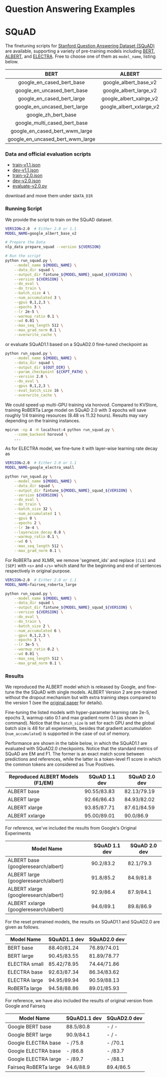 # Question Answering Examples

# SQuAD
The finetuning scripts for [Stanford Question Answering Dataset (SQuAD)](https://rajpurkar.github.io/SQuAD-explorer/) are available,
supporting a variety of pre-training models including [BERT](https://github.com/google-research/electra), [ALBERT](https://github.com/google-research/albert),
and [ELECTRA](https://github.com/google-research/bert). Free to choose one of them as `model_name`, listing below.

|               BERT               |          ALBERT          |        ELECTRA       |
|:--------------------------------:|:------------------------:|:--------------------:|
| google_en_cased_bert_base        | google_albert_base_v2    | google_electra_small |
| google_en_uncased_bert_base      | google_albert_large_v2   | google_electra_base  |
| google_en_cased_bert_large       | google_albert_xalrge_v2  | google_electra_large |
| google_en_uncased_bert_large     | google_albert_xxlarge_v2 |                      |
| google_zh_bert_base              |                          |                      |
| google_multi_cased_bert_base     |                          |                      |
| google_en_cased_bert_wwm_large   |                          |                      |
| google_en_uncased_bert_wwm_large |                          |                      |

### Data and official evaluation scripts

*   [train-v1.1.json](https://rajpurkar.github.io/SQuAD-explorer/dataset/train-v1.1.json)
*   [dev-v1.1.json](https://rajpurkar.github.io/SQuAD-explorer/dataset/dev-v1.1.json)
*   [train-v2.0.json](https://rajpurkar.github.io/SQuAD-explorer/dataset/train-v2.0.json)
*   [dev-v2.0.json](https://rajpurkar.github.io/SQuAD-explorer/dataset/dev-v2.0.json)
*   [evaluate-v2.0.py](https://worksheets.codalab.org/rest/bundles/0x6b567e1cf2e041ec80d7098f031c5c9e/contents/blob/)

download and move them under `$DATA_DIR`

### Running Script
We provide the script to train on the SQuAD dataset.

```bash
VERSION=2.0  # Either 2.0 or 1.1
MODEL_NAME=google_albert_base_v2

# Prepare the Data
nlp_data prepare_squad --version ${VERSION}

# Run the script
python run_squad.py \
    --model_name ${MODEL_NAME} \
    --data_dir squad \
    --output_dir fintune_${MODEL_NAME}_squad_${VERSION} \
    --version ${VERSION} \
    --do_eval \
    --do_train \
    --batch_size 4 \
    --num_accumulated 3 \
    --gpus 0,1,2,3 \
    --epochs 3 \
    --lr 2e-5 \
    --warmup_ratio 0.1 \
    --wd 0.01 \
    --max_seq_length 512 \
    --max_grad_norm 0.1 \
    --overwrite_cache \
```
or evaluate SQuAD1.1 based on a SQuAD2.0 fine-tuned checkpoint as

```bash
python run_squad.py \
    --model_name ${MODEL_NAME} \
    --data_dir squad \
    --output_dir ${OUT_DIR} \
    --param_checkpoint ${CKPT_PATH} \
    --version 2.0 \
    --do_eval \
    --gpus 0,1,2,3 \
    --eval_batch_size 16 \
    --overwrite_cache \
```

We could speed up multi-GPU training via horovod. Compared to KVStore, training RoBERTa Large model on SQuAD 2.0 with 3 epochs will save roughly 1/4 training resources (8.48 vs 11.32 hours). Results may vary depending on the training instances.

```bash
mpirun -np 4 -H localhost:4 python run_squad.py \
    --comm_backend horovod \
    ...
```
As for ELECTRA model, we fine-tune it with layer-wise learning rate decay as

```bash
VERSION=2.0  # Either 2.0 or 1.1
MODEL_NAME=google_electra_small

python run_squad.py \
    --model_name ${MODEL_NAME} \
    --data_dir squad \
    --output_dir fintune_${MODEL_NAME}_squad_${VERSION} \
    --version ${VERSION} \
    --do_eval \
    --do_train \
    --batch_size 32 \
    --num_accumulated 1 \
    --gpus 0 \
    --epochs 2 \
    --lr 3e-4 \
    --layerwise_decay 0.8 \
    --warmup_ratio 0.1 \
    --wd 0 \
    --max_seq_length 512 \
    --max_grad_norm 0.1 \
```

For RoBERTa and XLMR, we remove 'segment_ids' and replace `[CLS]` and `[SEP]` with
`<s>` and `</s>` which stand for the beginning and end of sentences respectively in original purpose.

```bash
VERSION=2.0  # Either 2.0 or 1.1
MODEL_NAME=fairseq_roberta_large

python run_squad.py \
    --model_name ${MODEL_NAME} \
    --data_dir squad \
    --output_dir fintune_${MODEL_NAME}_squad_${VERSION} \
    --version ${VERSION} \
    --do_eval \
    --do_train \
    --batch_size 2 \
    --num_accumulated 6 \
    --gpus 0,1,2,3 \
    --epochs 3 \
    --lr 3e-5 \
    --warmup_ratio 0.2 \
    --wd 0.01 \
    --max_seq_length 512 \
    --max_grad_norm 0.1 \
```

### Results
We reproduced the ALBERT model which is released by Google, and fine-tune the the SQuAD with single models. ALBERT Version 2 are pre-trained without the dropout mechanism but with extra training steps compared to the version 1 (see the [original paper](https://arxiv.org/abs/1909.11942) for details).

Fine-tuning the listed models with hyper-parameter learning rate 2e-5, epochs 3, warmup ratio 0.1 and max gradient norm 0.1 (as shown in command). Notice that the `batch_size` is set for each GPU and the global batch size is 48 for all experiments, besides that gradient accumulation (`num_accumulated`) is supported in the case of out of memory.

Performance are shown in the table below, in which the SQuAD1.1 are evaluated with SQuAD2.0 checkpoints.
Notice that the standard metrics of SQuAD are EM and F1. The former is an exact match score between predictions and references, while the latter is a token-level f1 score in which the common tokens are considered as True Positives.

|Reproduced ALBERT Models (F1/EM)  | SQuAD 1.1 dev | SQuAD 2.0 dev |
|----------------------------------|---------------|---------------|
|ALBERT base                       | 90.55/83.83   | 82.13/79.19   |
|ALBERT large                      | 92.66/86.43   | 84.93/82.02   |
|ALBERT xlarge                     | 93.85/87.71   | 87.61/84.59   |
|ALBERT xxlarge                    | 95.00/89.01   | 90.0/86.9     |

For reference, we've included the results from Google's Original Experiments

| Model Name | SQuAD 1.1 dev | SQuAD 2.0 dev|
|------------|---------------|--------------|
|ALBERT base (googleresearch/albert)    | 90.2/83.2     | 82.1/79.3    |
|ALBERT large (googleresearch/albert)   | 91.8/85.2     | 84.9/81.8    |
|ALBERT xlarge (googleresearch/albert)  | 92.9/86.4     | 87.9/84.1    |
|ALBERT xxlarge (googleresearch/albert) | 94.6/89.1     | 89.8/86.9    |

For the reset pretrained models, the results on SQuAD1.1 and SQuAD2.0 are given as follows.

| Model Name    | SQuAD1.1 dev  | SQuAD2.0 dev |
|--------------------------|---------------|--------------|
|BERT base                 | 88.40/81.24   | 76.89/74.01  |
|BERT large                | 90.45/83.55   | 81.89/78.77  |
|ELECTRA small             | 85.42/78.95   | 74.44/71.86  |        
|ELECTRA base              | 92.63/87.34   | 86.34/83.62  |
|ELECTRA large             | 94.95/89.94   | 90.59/88.13  |
|RoBERTa large             | 94.58/88.86   | 89.01/85.93  |

For reference, we have also included the results of original version from Google and Fairseq

| Model Name               | SQuAD1.1 dev   | SQuAD2.0 dev  |
|--------------------------|----------------|---------------|
|Google BERT base          |   88.5/80.8    |     - / -     |
|Google BERT large         |   90.9/84.1    |     - / -     |
|Google ELECTRA base       |     - /75.8    |     - /70.1   |
|Google ELECTRA base       |     - /86.8    |     - /83.7   |
|Google ELECTRA large      |     - /89.7    |     - /88.1   |
|Fairseq RoBERTa large     |   94.6/88.9    |	89.4/86.5   |
